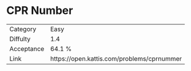# CPR Number

<table>
    <tr>
        <td>Category</td>
        <td>Easy</td>
    </tr>
    <tr>
        <td>Diffulty</td>
        <td>1.4</td>
    </tr>
    <tr>
        <td>Acceptance</td>
        <td>64.1 %</td>
    </tr>
    <tr>
        <td>Link</td>
        <td>https://open.kattis.com/problems/cprnummer</td>
    </tr>
</table>
